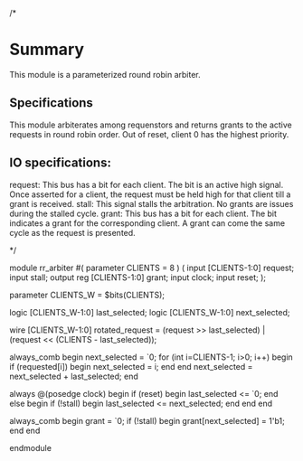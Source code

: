 /*

# Summary
This module is a parameterized round robin arbiter.

## Specifications
This module arbiterates among requenstors and returns grants
to the active requests in round robin order. Out of reset,
client 0 has the highest priority.

## IO specifications:
request: This bus has a bit for each client. The bit is an active high
         signal. Once asserted for a client, the request must be held high
         for that client till a grant is received.
stall: This signal stalls the arbitration. No grants are issues
       during the stalled cycle.
grant: This bus has a bit for each client. The bit indicates a grant
       for the corresponding client. A grant can come the same cycle
       as the request is presented.

*/

module rr_arbiter #(
  parameter CLIENTS = 8
  )
  (
  input      [CLIENTS-1:0] request;
  input                    stall;
  output reg [CLIENTS-1:0] grant;
  input                    clock;
  input                    reset;
  );

parameter CLIENTS_W = $bits(CLIENTS);

  logic [CLIENTS_W-1:0] last_selected;
  logic [CLIENTS_W-1:0] next_selected;

  wire [CLIENTS_W-1:0] rotated_request = (request >> last_selected) |
                                         (request << (CLIENTS - last_selected));

  always_comb begin
    next_selected = `0;
    for (int i=CLIENTS-1; i>0; i++) begin
      if (requested[i]) begin
        next_selected = i;
      end
    end
    next_selected = next_selected + last_selected;
  end

  always @(posedge clock) begin
    if (reset) begin
      last_selected <= `0;
    end
    else begin
      if (!stall) begin
        last_selected <= next_selected;
      end
    end
  end

  always_comb begin
    grant = `0;
    if (!stall) begin
      grant[next_selected] = 1'b1;
    end
  end

endmodule
